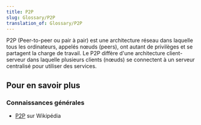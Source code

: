 ```yaml
---
title: P2P
slug: Glossary/P2P
translation_of: Glossary/P2P
---
```


P2P (Peer-to-peer ou pair à pair) est une architecture réseau dans laquelle tous les ordinateurs, appelés nœuds (peers), ont autant de privilèges et se partagent la charge de travail. Le P2P diffère d'une architecture client-serveur dans laquelle plusieurs clients (nœuds) se connectent à un serveur centralisé pour utiliser des services.

## Pour en savoir plus

### Connaissances générales

- [P2P](https://fr.wikipedia.org/wiki/Pair_à_pair) sur Wikipédia
